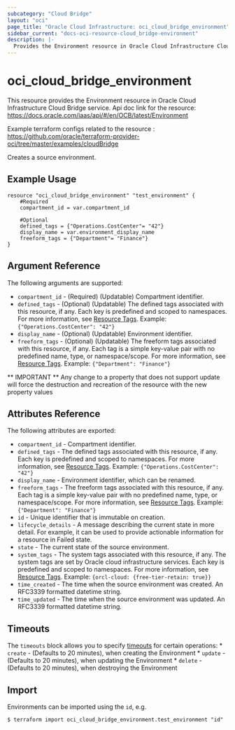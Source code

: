 ```yaml
---
subcategory: "Cloud Bridge"
layout: "oci"
page_title: "Oracle Cloud Infrastructure: oci_cloud_bridge_environment"
sidebar_current: "docs-oci-resource-cloud_bridge-environment"
description: |-
  Provides the Environment resource in Oracle Cloud Infrastructure Cloud Bridge service
---
```


# oci_cloud_bridge_environment
This resource provides the Environment resource in Oracle Cloud Infrastructure Cloud Bridge service.
Api doc link for the resource: https://docs.oracle.com/iaas/api/#/en/OCB/latest/Environment

Example terraform configs related to the resource : https://github.com/oracle/terraform-provider-oci/tree/master/examples/cloudBridge

Creates a source environment.


## Example Usage

```hcl
resource "oci_cloud_bridge_environment" "test_environment" {
	#Required
	compartment_id = var.compartment_id

	#Optional
	defined_tags = {"Operations.CostCenter"= "42"}
	display_name = var.environment_display_name
	freeform_tags = {"Department"= "Finance"}
}
```

## Argument Reference

The following arguments are supported:

* `compartment_id` - (Required) (Updatable) Compartment identifier.
* `defined_tags` - (Optional) (Updatable) The defined tags associated with this resource, if any. Each key is predefined and scoped to namespaces. For more information, see [Resource Tags](https://docs.cloud.oracle.com/iaas/Content/General/Concepts/resourcetags.htm). Example: `{"Operations.CostCenter": "42"}` 
* `display_name` - (Optional) (Updatable) Environment identifier.
* `freeform_tags` - (Optional) (Updatable) The freeform tags associated with this resource, if any. Each tag is a simple key-value pair with no predefined name, type, or namespace/scope. For more information, see [Resource Tags](https://docs.cloud.oracle.com/iaas/Content/General/Concepts/resourcetags.htm). Example: `{"Department": "Finance"}` 


** IMPORTANT **
Any change to a property that does not support update will force the destruction and recreation of the resource with the new property values

## Attributes Reference

The following attributes are exported:

* `compartment_id` - Compartment identifier.
* `defined_tags` - The defined tags associated with this resource, if any. Each key is predefined and scoped to namespaces. For more information, see [Resource Tags](https://docs.cloud.oracle.com/iaas/Content/General/Concepts/resourcetags.htm). Example: `{"Operations.CostCenter": "42"}` 
* `display_name` - Environment identifier, which can be renamed.
* `freeform_tags` - The freeform tags associated with this resource, if any. Each tag is a simple key-value pair with no predefined name, type, or namespace/scope. For more information, see [Resource Tags](https://docs.cloud.oracle.com/iaas/Content/General/Concepts/resourcetags.htm). Example: `{"Department": "Finance"}` 
* `id` - Unique identifier that is immutable on creation.
* `lifecycle_details` - A message describing the current state in more detail. For example, it can be used to provide actionable information for a resource in Failed state.
* `state` - The current state of the source environment.
* `system_tags` - The system tags associated with this resource, if any. The system tags are set by Oracle cloud infrastructure services. Each key is predefined and scoped to namespaces. For more information, see [Resource Tags](https://docs.cloud.oracle.com/iaas/Content/General/Concepts/resourcetags.htm). Example: `{orcl-cloud: {free-tier-retain: true}}` 
* `time_created` - The time when the source environment was created. An RFC3339 formatted datetime string.
* `time_updated` - The time when the source environment was updated. An RFC3339 formatted datetime string.

## Timeouts

The `timeouts` block allows you to specify [timeouts](https://registry.terraform.io/providers/oracle/oci/latest/docs/guides/changing_timeouts) for certain operations:
	* `create` - (Defaults to 20 minutes), when creating the Environment
	* `update` - (Defaults to 20 minutes), when updating the Environment
	* `delete` - (Defaults to 20 minutes), when destroying the Environment


## Import

Environments can be imported using the `id`, e.g.

```
$ terraform import oci_cloud_bridge_environment.test_environment "id"
```

